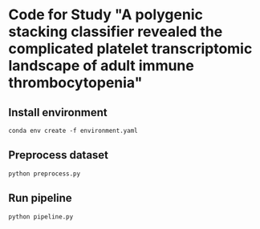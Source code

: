 # Code for Study "A polygenic stacking classifier revealed the complicated platelet transcriptomic landscape of adult immune thrombocytopenia"


## Install environment

```
conda env create -f environment.yaml
```

## Preprocess dataset

```
python preprocess.py
```

## Run pipeline
```
python pipeline.py
```




